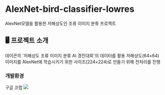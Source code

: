 # AlexNet-bird-classifier-lowres
AlexNet모델을 활용한 저해상도인 조류 이미지 분류 프로젝트

## 🖥️ 프로젝트 소개
데이콘의 '저해상도 조류 이미지 분류 AI 경진대회'의 데이터를 활용
저해상도(64×64)이미지를 AlexNet에 학습시키기 위한 사이즈(224×224)로 만들기 위해 전처리를 진행

### 개발환경
구글 코랩
<img src="https://img.shields.io/badge/Google Colab-F9AB00?style=for-the-badge&logo=Google Colab&logoColor=white">
